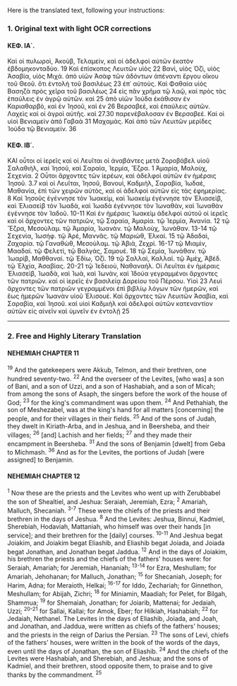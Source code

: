 Here is the translated text, following your instructions:

### 1. Original text with light OCR corrections

#### ΚΕΦ. ΙΑ΄.
Καὶ οἱ πυλωροὶ, Ἀκοὺβ, Τελαμεὶν, καὶ οἱ ἀδελφοὶ αὐτῶν ἑκατὸν ἑβδομηκονταδύο. 19
Καὶ ἐπίσκοπος Λευιτῶν υἱὸς 22 Βανὶ, υἱὸς Ὀζὶ, υἱὸς Ἀσαβία, υἱὸς Μιχά. ἀπὸ υἱῶν Ἀσὰφ τῶν ἀδόντων ἀπέναντι ἔργου οἴκου τοῦ Θεοῦ. ὅτι ἐντολὴ τοῦ βασιλέως 23 ἐπ᾿ αὐτοὺς. Καὶ Φαθαία υἱὸς Βασηζὰ πρὸς χεῖρα τοῦ βασιλέως 24 εἰς πᾶν χρῆμα τῷ λαῷ, καὶ πρὸς τὰς ἐπαύλεις ἐν ἀγρῷ αὐτῶν. καὶ 25 ἀπὸ υἱῶν Ἰούδα ἐκάθισαν ἐν Καριαθαρβὸ, καὶ ἐν Ἰησοῦ, καὶ ἐν 26 Βερσαβεὲ, καὶ ἐπαύλεις αὐτῶν. Λαχεὶς καὶ οἱ ἀγροὶ αὐτῆς. καὶ 27.30 παρενέβαλοσαν ἐν Βερσαβεέ. Καὶ οἱ υἱοὶ Βενιαμεὶν ἀπὸ Γαβαὰ 31 Μαχαμάς. Καὶ ἀπὸ τῶν Λευιτῶν μερίδες Ἰούδα τῷ Βενιαμείν. 36

#### ΚΕΦ. ΙΒ΄.
ΚΑΙ οὗτοι οἱ ἱερεῖς καὶ οἱ Λευῖται οἱ ἀναβάντες μετὰ Ζοροβάβελ υἱοῦ Σαλαθιὴλ, καὶ Ἰησοῦ, καὶ Σαραία, Ἱερμία, Ἔζρα. 1
Ἀμαρία, Μαλοὺχ, Σεχενία. 2
Οὗτοι ἄρχοντες τῶν ἱερέων, καὶ ἀδελφοὶ αὐτῶν ἐν ἡμέραις Ἰησοῦ. 3.7
καὶ οἱ Λευῖται, Ἰησοῦ, Βανουὶ, Καδμιὴλ, Σαραβία, Ἰωδαὲ, Μαθανία, ἐπὶ τῶν χειρῶν αὐτὸς, καὶ οἱ ἀδελφοὶ αὐτῶν εἰς τὰς ἐφημερίας. 8
Καὶ Ἰησοῦς ἐγέννησε τὸν Ἰωακεὶμ, καὶ Ἰωακεὶμ ἐγέννησε τὸν Ἐλιασεὶβ, καὶ Ἐλιασεὶβ τὸν Ἰωαδὰ, καὶ Ἰωαδὰ ἐγέννησε τὸν Ἰωναθὰν, καὶ Ἰωναθὰν ἐγέννησε τὸν Ἰαδοῦ. 10-11
Καὶ ἐν ἡμέραις Ἰωακεὶμ ἀδελφοὶ αὐτοῦ οἱ ἱερεῖς καὶ οἱ ἄρχοντες τῶν πατριῶν, τῷ Σαραία, Ἀμαρία. τῷ Ἱερμία, Ἀνανία. 12
τῷ Ἔζρα, Μεσοὺλαμ. τῷ Ἀμαρία, Ἰωανὰν. τῷ Μαλοὺχ, Ἰωνάθαν. 13-14
τῷ Σεχενία, Ἰωσήφ. τῷ Ἀρὲ, Μαννᾶς. τῷ Μαριὼθ, Ἐλκαί. 15
τῷ Ἀδαδαὶ, Ζαχαρία. τῷ Γαναθὼθ, Μεσοὺλαμ. τῷ Ἀβιὰ, Ζεχρί. 16-17
τῷ Μιαμὶν, Μααδαί. τῷ Φελετὶ, τῷ Βαλγὰς, Σαμουέ. 18
τῷ Σεμία, Ἰωνάθαν. τῷ Ἰωαρὶβ, Μαθθαναί. τῷ Ἐδίω, Ὀζὶ. 19
τῷ Σαλλαὶ, Καλλαί. τῷ Ἀμὲχ, Ἀβέδ. τῷ Ἐλχία, Ἀσαβίας. 20-21
τῷ Ἰεδειοὺ, Ναθαναήλ. Οἱ Λευῖται ἐν ἡμέραις Ἐλιασεὶβ, Ἰωαδὰ, καὶ Ἰωὰ, καὶ Ἰωνὰν, καὶ Ἰδούα γεγραμμένοι ἄρχοντες τῶν πατριῶν. καὶ οἱ ἱερεῖς ἐν βασιλείᾳ Δαρείου τοῦ Πέρσου. Υἱοὶ 23 Λευὶ ἄρχοντες τῶν πατριῶν γεγραμμένοι ἐπὶ βιβλίῳ λόγων τῶν ἡμερῶν, καὶ ἕως ἡμερῶν Ἰωανὰν υἱοῦ Ἐλισουέ.
Καὶ ἄρχοντες τῶν Λευιτῶν Ἀσαβία, καὶ Σαραβία, καὶ Ἰησοῦ. καὶ υἱοὶ Καδμιὴλ καὶ ἀδελφοὶ αὐτῶν κατεναντίον αὐτῶν εἰς αἰνεῖν καὶ ὑμνεῖν ἐν ἐντολῇ 25

---

### 2. Free and Highly Literary Translation

#### NEHEMIAH CHAPTER 11

<sup>19</sup> And the gatekeepers were Akkub, Telmon, and their brethren, one hundred seventy-two.
<sup>22</sup> And the overseer of the Levites, [who was] a son of Bani, and a son of Uzzi, and a son of Hashabiah, and a son of Micah; from among the sons of Asaph, the singers before the work of the house of God; <sup>23</sup> for the king's commandment was upon them.
<sup>24</sup> And Pethahiah, the son of Meshezabel, was at the king's hand for all matters [concerning] the people, and for their villages in their fields.
<sup>25</sup> And of the sons of Judah, they dwelt in Kiriath-Arba, and in Jeshua, and in Beersheba, and their villages;
<sup>26</sup> [and] Lachish and her fields;
<sup>27</sup> and they made their encampment in Beersheba.
<sup>31</sup> And the sons of Benjamin [dwelt] from Geba to Michmash.
<sup>36</sup> And as for the Levites, the portions of Judah [were assigned] to Benjamin.

#### NEHEMIAH CHAPTER 12

<sup>1</sup> Now these are the priests and the Levites who went up with Zerubbabel the son of Shealtiel, and Jeshua: Seraiah, Jeremiah, Ezra;
<sup>2</sup> Amariah, Malluch, Shecaniah.
<sup>3-7</sup> These were the chiefs of the priests and their brethren in the days of Jeshua.
<sup>8</sup> And the Levites: Jeshua, Binnui, Kadmiel, Sherebiah, Hodaviah, Mattaniah, who himself was over their hands [in service]; and their brethren for the [daily] courses.
<sup>10-11</sup> And Jeshua begat Joiakim, and Joiakim begat Eliashib, and Eliashib begat Joiada, and Joiada begat Jonathan, and Jonathan begat Jaddua.
<sup>12</sup> And in the days of Joiakim, his brethren the priests and the chiefs of the fathers' houses were: for Seraiah, Amariah; for Jeremiah, Hananiah;
<sup>13-14</sup> for Ezra, Meshullam; for Amariah, Jehohanan; for Malluch, Jonathan;
<sup>15</sup> for Shecaniah, Joseph; for Harim, Adna; for Meraioth, Helkai;
<sup>16-17</sup> for Iddo, Zechariah; for Ginnethon, Meshullam; for Abijah, Zichri;
<sup>18</sup> for Miniamin, Maadiah; for Pelet, for Bilgah, Shammua;
<sup>19</sup> for Shemaiah, Jonathan; for Joiarib, Mattenai; for Jedaiah, Uzzi;
<sup>20-21</sup> for Sallai, Kallai; for Amok, Eber; for Hilkiah, Hashabiah;
<sup>22</sup> for Jedaiah, Nethanel.
The Levites in the days of Eliashib, Joiada, and Joah, and Jonathan, and Jaddua, were written as chiefs of the fathers' houses; and the priests in the reign of Darius the Persian.
<sup>23</sup> The sons of Levi, chiefs of the fathers' houses, were written in the book of the words of the days, even until the days of Jonathan, the son of Eliashib.
<sup>24</sup> And the chiefs of the Levites were Hashabiah, and Sherebiah, and Jeshua; and the sons of Kadmiel, and their brethren, stood opposite them, to praise and to give thanks by the commandment.
<sup>25</sup>